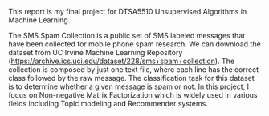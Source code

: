 This report is my final project for DTSA5510 Unsupervised Algorithms in Machine Learning.

The SMS Spam Collection is a public set of SMS labeled messages that have been collected for mobile phone spam research. We can download the dataset from UC Irvine Machine Learning Repository (https://archive.ics.uci.edu/dataset/228/sms+spam+collection). The collection is composed by just one text file, where each line has the correct class followed by the raw message. The classification task for this dataset is to determine whether a given message is spam or not. In this project, I focus on Non-negative Matrix Factorization which is widely used in various fields including Topic modeling and Recommender systems.
